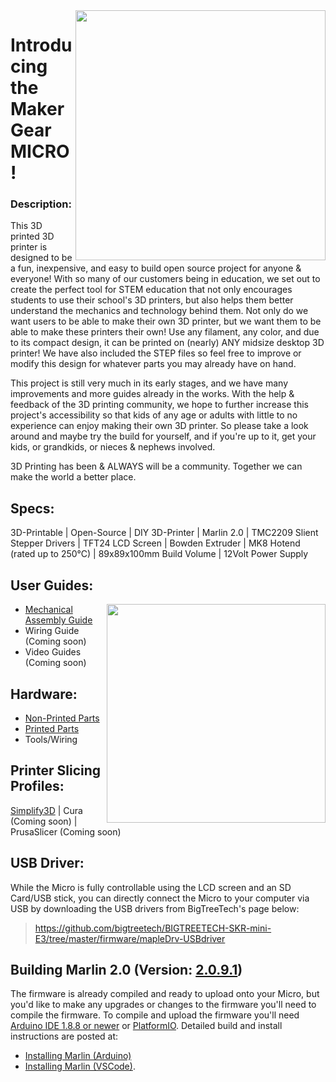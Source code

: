 <img align="right" width=400 src="https://user-images.githubusercontent.com/52166834/133503484-43811a8d-d751-4d67-8f59-95aa0e6c704c.jpg" />

# Introducing the MakerGear MICRO! 

### Description:

This 3D printed 3D printer is designed to be a fun, inexpensive, and easy to build open source project for anyone & everyone! With so many of our customers being in education, we set out to create the perfect tool for STEM education that not only encourages students to use their school's 3D printers, but also helps them better understand the mechanics and technology behind them. Not only do we want users to be able to make their own 3D printer, but we want them to be able to make these printers their own! Use any filament, any color, and due to its compact design, it can be printed on (nearly) ANY midsize desktop 3D printer! We have also included the STEP files so feel free to improve or modify this design for whatever parts you may already have on hand.

This project is still very much in its early stages, and we have many improvements and more guides already in the works. With the help & feedback of the 3D printing community, we hope to further increase this project's accessibility so that kids of any age or adults with little to no experience can enjoy making their own 3D printer. So please take a look around and maybe try the build for yourself, and if you're up to it, get your kids, or grandkids, or nieces & nephews involved.  

3D Printing has been & ALWAYS will be a community. Together we can make the world a better place.

## Specs:
3D-Printable  |   Open-Source   |  DIY 3D-Printer  |  Marlin 2.0  |  TMC2209 Slient Stepper Drivers  |  TFT24 LCD Screen  |  Bowden Extruder  |  MK8 Hotend (rated up to 250°C)  |  89x89x100mm Build Volume  |  12Volt Power Supply

## User Guides:

<img align="right" width=350 src="https://user-images.githubusercontent.com/52166834/134219779-6bb112bb-446b-4136-b951-dec10d60e87c.jpg" />

* [Mechanical Assembly Guide](https://github.com/MakerGear/MakerGear_Micro/tree/main/Guides/Mechanical_Assembly_Guide.pdf)
* Wiring Guide (Coming soon)
* Video Guides (Coming soon)

## Hardware:

* [Non-Printed Parts](https://github.com/Garr-R/MakerGear_Micro/tree/main/Hardware)
* [Printed Parts](https://github.com/Garr-R/MakerGear_Micro/tree/main/Hardware/STL_Files)
* Tools/Wiring

## Printer Slicing Profiles:
[Simplify3D](https://github.com/Garr-R/MakerGear_Micro/tree/main/Slicing_Profiles/Simplify3D) | Cura (Coming soon) | PrusaSlicer (Coming soon)

## USB Driver:

While the Micro is fully controllable using the LCD screen and an SD Card/USB stick, you can directly connect the Micro to your computer via USB by downloading the USB drivers from BigTreeTech's page below:

> https://github.com/bigtreetech/BIGTREETECH-SKR-mini-E3/tree/master/firmware/mapleDrv-USBdriver

## Building Marlin 2.0 (Version: [2.0.9.1](https://github.com/MarlinFirmware/Marlin/releases/tag/2.0.9.1))
The firmware is already compiled and ready to upload onto your Micro, but you'd like to make any upgrades or changes to the firmware you'll need to compile the firmware. To compile and upload the firmware you'll need [Arduino IDE 1.8.8 or newer](https://www.arduino.cc/en/main/software) or [PlatformIO](http://docs.platformio.org/en/latest/ide.html#platformio-ide). Detailed build and install instructions are posted at:

  - [Installing Marlin (Arduino)](http://marlinfw.org/docs/basics/install_arduino.html)
  - [Installing Marlin (VSCode)](http://marlinfw.org/docs/basics/install_platformio_vscode.html).
